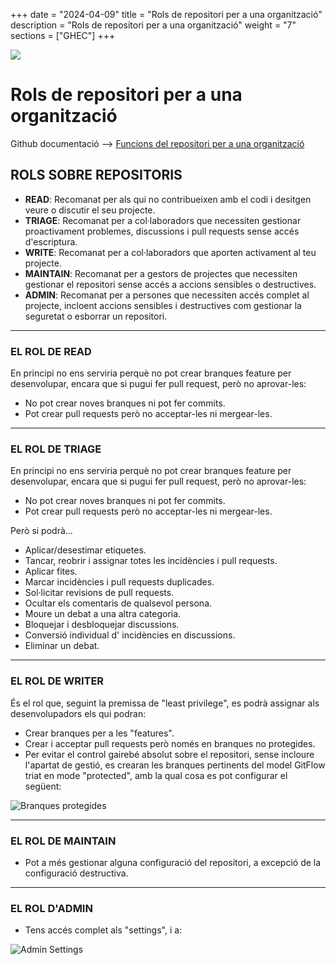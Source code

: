 
+++
date         = "2024-04-09"
title        = "Rols de repositori per a una organització"
description  = "Rols de repositori per a una organització"
weight      = "7"
sections    = ["GHEC"]
+++


<img src="https://identitatcorporativa.gencat.cat/web/.content/Documentacio/descarregues/dpt/COLOR/Presidencia/ctti_h2.jpg">

# Rols de repositori per a una organització

Github documentació --> [Funcions del repositori per a una organització](https://docs.github.com/en/enterprise-cloud@latest/organizations/managing-user-access-to-your-organizations-repositories/managing-repository-roles/repository-roles-for-an-organization)

## ROLS SOBRE REPOSITORIS

- **READ**: Recomanat per als qui no contribueixen amb el codi i desitgen veure o discutir el seu projecte.
- **TRIAGE**: Recomanat per a col·laboradors que necessiten gestionar proactivament problemes, discussions i pull requests sense accés d'escriptura.
- **WRITE**: Recomanat per a col·laboradors que aporten activament al teu projecte.
- **MAINTAIN**: Recomanat per a gestors de projectes que necessiten gestionar el repositori sense accés a accions sensibles o destructives.
- **ADMIN**: Recomanat per a persones que necessiten accés complet al projecte, incloent accions sensibles i destructives com gestionar la seguretat o esborrar un repositori.

---

### EL ROL DE READ

En principi no ens serviria perquè no pot crear branques feature per desenvolupar, encara que si pugui fer pull request, però no aprovar-les:

- No pot crear noves branques ni pot fer commits.
- Pot crear pull requests però no acceptar-les ni mergear-les.

---

### EL ROL DE TRIAGE

En principi no ens serviria perquè no pot crear branques feature per desenvolupar, encara que si pugui fer pull request, però no aprovar-les:

- No pot crear noves branques ni pot fer commits.
- Pot crear pull requests però no acceptar-les ni mergear-les.

Però si podrà...

- Aplicar/desestimar etiquetes.
- Tancar, reobrir i assignar totes les incidències i pull requests.
- Aplicar fites.
- Marcar incidències i pull requests duplicades.
- Sol·licitar revisions de pull requests.
- Ocultar els comentaris de qualsevol persona.
- Moure un debat a una altra categoria.
- Bloquejar i desbloquejar discussions.
- Conversió individual d' incidències en discussions.
- Eliminar un debat.

---

### EL ROL DE WRITER

És el rol que, seguint la premissa de "least privilege", es podrà assignar als desenvolupadors els qui podran:

- Crear branques per a les "features".
- Crear i acceptar pull requests però només en branques no protegides.
- Per evitar el control gairebé absolut sobre el repositori, sense incloure l'apartat de gestió, es crearan les branques pertinents del model GitFlow triat en mode "protected", amb la qual cosa es pot configurar el següent:

![Branques protegides](/images/GHEC/protected-branches.png)

---

### EL ROL DE MAINTAIN

- Pot a més gestionar alguna configuració del repositori, a excepció de la configuració destructiva.

---

### EL ROL D'ADMIN

- Tens accés complet als "settings", i a:

![Admin Settings](/images/GHEC/admin-danger-zone-settings.png)
